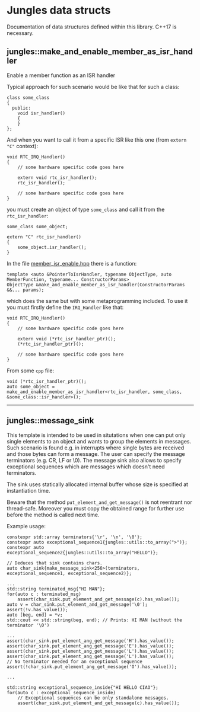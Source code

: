 # Jungles data structs

Documentation of data structures defined within this library. C++17 is necessary.

## jungles::make_and_enable_member_as_isr_handler

Enable a member function as an ISR handler

Typical approach for such scenario would be like that for such a class:

```
class some_class
{
  public:
    void isr_handler()
    {
    }
};
```

And when you want to call it from a specific ISR like this one (from `extern "C"` context):

```
void RTC_IRQ_Handler()
{
    // some hardware specific code goes here 

    extern void rtc_isr_handler();
    rtc_isr_handler();

    // some hardware specific code goes here 
}
```

you must create an object of type `some_class` and call it from the `rtc_isr_handler`:

```
some_class some_object;

extern "C" rtc_isr_handler()
{
    some_object.isr_handler();
}

```

In the file [member_isr_enable.hpp](inc/member_isr_enable.hpp) there is a function:

```
template <auto &PointerToIsrHandler, typename ObjectType, auto MemberFunction, typename... ConstructorParams>
ObjectType &make_and_enable_member_as_isr_handler(ConstructorParams &&... params);
```

which does the same but with some metaprogramming included. To use it you must firstly define the `IRQ_Handler` like
that:


```
void RTC_IRQ_Handler()
{
    // some hardware specific code goes here 

    extern void (*rtc_isr_handler_ptr)();
    (*rtc_isr_handler_ptr)();

    // some hardware specific code goes here 
}
```
 
From some `cpp` file:

```
void (*rtc_isr_handler_ptr)();
auto some_object = make_and_enable_member_as_isr_handler<rtc_isr_handler, some_class, &some_class::isr_handler>();
```

---

##  jungles::message_sink

This template is intended to be used in situtations when one can put only single elements to an object and wants to
group the elements in messages. Such scenario is found e.g. in interrupts where single bytes are received and those
bytes can form a message. The user can specify the message terminators (e.g. CR, LF or \0). The message sink also allows
to specify exceptional sequences which are messages which doesn't need terminators.

The sink uses statically allocated internal buffer whose size is specified at instantiation time.

Beware that the method `put_element_and_get_message()` is not reentrant nor thread-safe. Moreover you must copy the
obtained range for further use before the method is called next time.

Example usage:

```
constexpr std::array terminators{'\r', '\n', '\0'};
constexpr auto exceptional_sequence1{jungles::utils::to_array(">")};
constexpr auto exceptional_sequence2{jungles::utils::to_array("HELLO")};

// Deduces that sink contains chars.
auto char_sink{make_message_sink<256>(terminators, exceptional_sequence1, exceptional_sequence2)};

...
std::string terminated_msg{"HI MAN"};
for(auto c : terminated_msg)
    assert(char_sink.put_element_and_get_message(c).has_value());
auto v = char_sink.put_element_and_get_message('\0');
assert(!v.has_value());
auto [beg, end] = *v;
std::cout << std::string(beg, end); // Prints: HI MAN (without the terminator '\0')

...
assert(char_sink.put_element_ang_get_message('H').has_value());
assert(char_sink.put_element_ang_get_message('E').has_value());
assert(char_sink.put_element_ang_get_message('L').has_value());
assert(char_sink.put_element_ang_get_message('L').has_value());
// No terminator needed for an exceptional sequence
assert(!char_sink.put_element_ang_get_message('O').has_value());

...

std::string exceptional_sequence_inside{"HI HELLO CIAO"};
for(auto c : exceptional_sequence_inside)
    // Exceptional sequences can be only standalone messages.
    assert(char_sink.put_element_and_get_message(c).has_value());

```
